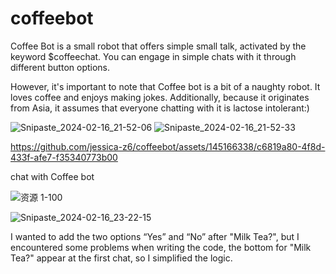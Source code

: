 # coffeebot


Coffee Bot is a small robot that offers simple small talk, activated by the keyword $coffeechat. You can engage in simple chats with it through different button options. 

However, it's important to note that Coffee bot is a bit of a naughty robot. It loves coffee and enjoys making jokes. Additionally, because it originates from Asia, it assumes that everyone chatting with it is lactose intolerant:)

![Snipaste_2024-02-16_21-52-06](https://github.com/jessica-z6/coffeebot/assets/145166338/17963797-b90e-4c86-9d33-92a755f3f97b)
![Snipaste_2024-02-16_21-52-33](https://github.com/jessica-z6/coffeebot/assets/145166338/2a457a43-3d05-4bb8-9ac2-f87adf352871)


https://github.com/jessica-z6/coffeebot/assets/145166338/c6819a80-4f8d-433f-afe7-f35340773b00

chat with Coffee bot





![资源 1-100](https://github.com/jessica-z6/coffeebot/assets/145166338/bee8408b-8e03-42a0-ae1d-d58b991f5a4f)

![Snipaste_2024-02-16_23-22-15](https://github.com/jessica-z6/coffeebot/assets/145166338/018f0fb8-5413-4cf1-b2fa-7e05cd5a8b46)

I wanted to add the two options “Yes” and “No” after "Milk Tea?", but I encountered some problems when writing the code, the bottom for "Milk Tea?" appear at the first chat, so I simplified the logic.
